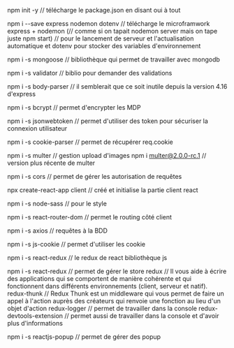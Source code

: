 npm init -y // télécharge le package.json en disant oui à tout

npm i --save express nodemon dotenv // télécharge le microframwork express + nodemon (// comme si on tapait nodemon server mais on tape juste npm start)
// pour le lancement de serveur et l'actualisation automatique et dotenv pour stocker des variables d'environnement

npm i -s mongoose // bibliothèque qui permet de travailler avec mongodb

npm i -s validator // biblio pour demander des validations

npm i -s body-parser // il semblerait que ce soit inutile depuis la version 4.16 d'express

npm i -s bcrypt // permet d'encrypter les MDP

npm i -s jsonwebtoken // permet d'utiliser des token pour sécuriser la connexion utilisateur

npm i -s cookie-parser // permet de récupérer req.cookie

npm i -s multer // gestion upload d'images
npm i multer@2.0.0-rc.1 // version plus récente de multer

npm i -s cors // permet de gérer les autorisation de requêtes

npx create-react-app client // créé et initialise la partie client react

npm i -s node-sass // pour le style

npm i -s react-router-dom // permet le routing côté client

npm i -s axios // requêtes à la BDD

npm i -s js-cookie // permet d'utiliser les cookie

npm i -s react-redux // le redux de react bibliothèque js

npm i -s
react-redux // permet de gérer le store
redux // Il vous aide à écrire des applications qui se comportent de manière cohérente et qui fonctionnent dans différents environnements (client, serveur et natif).
redux-thunk // Redux Thunk est un middleware qui vous permet de faire un appel à l'action auprès des créateurs qui renvoie une fonction au lieu d'un objet d'action
redux-logger // permet de travailler dans la console
redux-devtools-extension // permet aussi de travailler dans la console et d'avoir plus d'informations

npm i -s reactjs-popup // permet de gérer des popup

